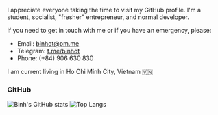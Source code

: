 I appreciate everyone taking the time to visit my GitHub profile.
I'm a student, socialist, "fresher" entrepreneur, and normal developer.

If you need to get in touch with me or if you have an emergency, please:
- Email: binhot@pm.me
- Telegram: [t.me/binhot](https://t.me/binhot)
- Phone: (+84) 906 630 830

I am current living in Ho Chi Minh City, Vietnam 🇻🇳
### GitHub
![Binh's GitHub stats](https://github-readme-stats.vercel.app/api?username=binhotvn&count_private=true)
![Top Langs](https://github-readme-stats.vercel.app/api/top-langs/?username=binhot&layout=compact)
